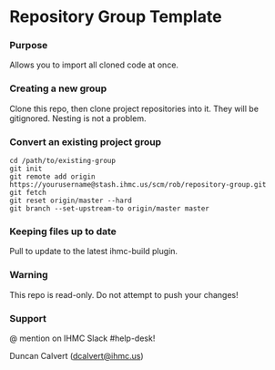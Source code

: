 # Repository Group Template

### Purpose

Allows you to import all cloned code at once.

### Creating a new group

Clone this repo, then clone project repositories into it. They will be gitignored. Nesting is not a problem.

### Convert an existing project group

```
cd /path/to/existing-group
git init
git remote add origin https://yourusername@stash.ihmc.us/scm/rob/repository-group.git
git fetch
git reset origin/master --hard
git branch --set-upstream-to origin/master master
```

### Keeping files up to date

Pull to update to the latest ihmc-build plugin.

### Warning

This repo is read-only. Do not attempt to push your changes!

### Support

@ mention on IHMC Slack #help-desk! 

Duncan Calvert (dcalvert@ihmc.us)
